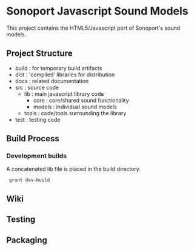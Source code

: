 # Sonoport Javascript Sound Models

This project contains the HTML5/Javascript port of Sonoport's sound models.

## Project Structure

- build : for temporary build artifacts
- dist  : 'compiled' libraries for distribution
- docs  : related documentation
- src   : source code
	- lib    : main javascript library code
		- core 	: core/shared sound functionality
		- models 	: individual sound models
	- tools  : code/tools surrounding the library
- test 	: testing code


## Build Process

### Development builds
A concatenated lib file is placed in the build directory.

``` grunt dev-build```


## Wiki


## Testing


## Packaging

